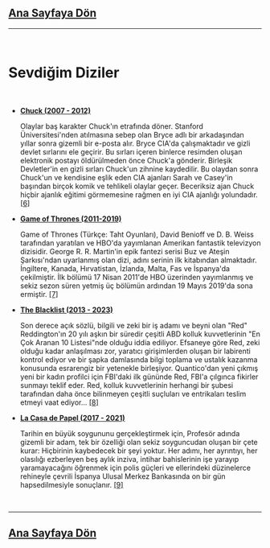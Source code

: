## [Ana Sayfaya Dön](https://github.com/Overated/Kodluyoruz-FrontEnd-Homeworks/tree/main/HTML/Homework-2#atakan-ertek)

---

<br>

# Sevdiğim Diziler

<br>

- **[Chuck (2007 - 2012)](https://www.imdb.com/title/tt0934814/?ref_=nv_sr_srsg_0)**

  Olaylar baş karakter Chuck'ın etrafında döner. Stanford Üniversitesi'nden atılmasına sebep olan Bryce adlı bir arkadaşından yıllar sonra gizemli bir e-posta alır. Bryce CIA'da çalışmaktadır ve gizli devlet sırlarını ele geçirir. Bu sırları içeren binlerce resimden oluşan elektronik postayı öldürülmeden önce Chuck'a gönderir. Birleşik Devletler'in en gizli sırları Chuck'un zihnine kaydedilir. Bu olaydan sonra Chuck'un ve kendisine eşlik eden CIA ajanları Sarah ve Casey'in başından birçok komik ve tehlikeli olaylar geçer. Beceriksiz ajan Chuck hiçbir ajanlık eğitimi görmemesine rağmen en iyi CIA ajanlığı yolundadır. [[6]](https://github.com/Overated/Kodluyoruz-FrontEnd-Homeworks/tree/main/HTML/Homework-2#-kaynak%C3%A7a--)

- **[Game of Thrones (2011-2019)](https://www.imdb.com/title/tt0944947/?ref_=nv_sr_srsg_1)**

  Game of Thrones (Türkçe: Taht Oyunları), David Benioff ve D. B. Weiss tarafından yaratılan ve HBO'da yayımlanan Amerikan fantastik televizyon dizisidir. George R. R. Martin'in epik fantezi serisi Buz ve Ateşin Şarkısı'ndan uyarlanmış olan dizi, adını serinin ilk kitabından almaktadır. İngiltere, Kanada, Hırvatistan, İzlanda, Malta, Fas ve İspanya'da çekilmiştir. İlk bölümü 17 Nisan 2011'de HBO üzerinden yayımlanmış ve sekiz sezon süren yetmiş üç bölümün ardından 19 Mayıs 2019'da sona ermiştir. [[7]](https://github.com/Overated/Kodluyoruz-FrontEnd-Homeworks/tree/main/HTML/Homework-2#-kaynak%C3%A7a--)

- **[The Blacklist (2013 - 2023)](https://www.imdb.com/title/tt2741602/?ref_=nv_sr_srsg_0)**

  Son derece açık sözlü, bilgili ve zeki bir iş adamı ve beyni olan "Red" Reddington'ın 20 yılı aşkın bir süredir çeşitli ABD kolluk kuvvetlerinin "En Çok Aranan 10 Listesi"nde olduğu iddia ediliyor. Efsaneye göre Red, zeki olduğu kadar anlaşılması zor, yaratıcı girişimlerden oluşan bir labirenti kontrol ediyor ve bir şapka damlasında bilgi toplama ve ustalık kazanma konusunda esrarengiz bir yetenekle birleşiyor. Quantico'dan yeni çıkmış yeni bir kadın profilci için FBI'daki ilk gününde Red, FBI'a çılgınca fikirler sunmayı teklif eder. Red, kolluk kuvvetlerinin herhangi bir şubesi tarafından daha önce bilinmeyen çeşitli suçluları ve entrikaları teslim etmeyi vaat ediyor... [[8]](https://github.com/Overated/Kodluyoruz-FrontEnd-Homeworks/tree/main/HTML/Homework-2#-kaynak%C3%A7a--)

- **[La Casa de Papel (2017 - 2021)](https://www.imdb.com/title/tt6468322/)**

  Tarihin en büyük soygununu gerçekleştirmek için, Profesör adında gizemli bir adam, tek bir özelliği olan sekiz soyguncudan oluşan bir çete kurar: Hiçbirinin kaybedecek bir şeyi yoktur. Her adımı, her ayrıntıyı, her olasılığı ezberleyen beş aylık inziva, intihar bahislerinin işe yarayıp yaramayacağını öğrenmek için polis güçleri ve ellerindeki düzinelerce rehineyle çevrili İspanya Ulusal Merkez Bankasında on bir gün hapsedilmesiyle sonuçlanır. [[9]](https://github.com/Overated/Kodluyoruz-FrontEnd-Homeworks/tree/main/HTML/Homework-2#-kaynak%C3%A7a--)

    <br>

---

## [Ana Sayfaya Dön](https://github.com/Overated/Kodluyoruz-FrontEnd-Homeworks/tree/main/HTML/Homework-2#atakan-ertek)

